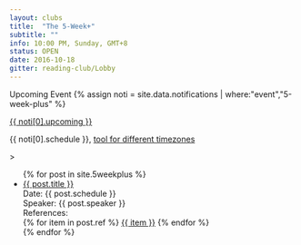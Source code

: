```yaml
---
layout: clubs
title:  "The 5-Week+"
subtitle: ""
info: 10:00 PM, Sunday, GMT+8
status: OPEN
date: 2016-10-18
gitter: reading-club/Lobby
---
```


<section class="alert--box">
<span class="title-notification--box">Upcoming Event</span>
{% assign noti = site.data.notifications |  where:"event","5-week-plus" %}
<p><a href="{{ noti[0].link }}">{{ noti[0].upcoming }}</a></p>
<p>{{ noti[0].schedule }}, <span><a href="{{ noti[0].timezone }}">tool for different timezones</a></span></p>
</section>>



<ul class="list-posts">
{% for post in site.5weekplus %}
<li class="post-teaser">
    <a href="{{ site.url }}{{ post.url | prepend: site.baseurl }}">
        <span class="post-teaser__title">{{ post.title }}</span>
        </a>
        <div class="post-teaser__infoblock">
        <span class="post-teaser__schedule">
<i class="fa fa-calendar-o" aria-hidden="true"></i> Date: {{ post.schedule }}</span>
        <br>
        <span class="post-teaser__speaker"><i class="fa fa-user" aria-hidden="true"></i> Speaker: {{ post.speaker }}</span>
        <br>
        <span class="post-teaser__references"><i class="fa fa-paperclip" aria-hidden="true"></i> References: </span><br>
        {% for item in post.ref %}
        <span class="post-teaser__reflist"><a href="{{ item }}">{{ item }}</a></span>
        {% endfor %}
        </div>
    
</li>
{% endfor %}
</ul>




